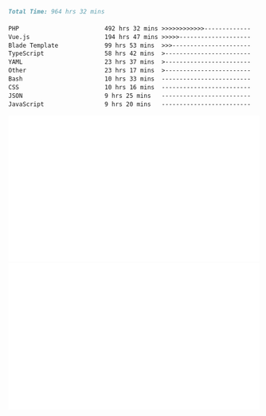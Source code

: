 <!--START_SECTION:waka-->

```markdown
Total Time: 964 hrs 32 mins

PHP                        492 hrs 32 mins >>>>>>>>>>>>-------------   49.86 %
Vue.js                     194 hrs 47 mins >>>>>--------------------   19.72 %
Blade Template             99 hrs 53 mins  >>>----------------------   10.11 %
TypeScript                 58 hrs 42 mins  >------------------------   05.94 %
YAML                       23 hrs 37 mins  >------------------------   02.39 %
Other                      23 hrs 17 mins  >------------------------   02.36 %
Bash                       10 hrs 33 mins  -------------------------   01.07 %
CSS                        10 hrs 16 mins  -------------------------   01.04 %
JSON                       9 hrs 25 mins   -------------------------   00.95 %
JavaScript                 9 hrs 20 mins   -------------------------   00.95 %
```

<!--END_SECTION:waka-->
<p align="center">
    <img src="https://raw.githubusercontent.com/rjp2525/rjp2525/output/generated/overview.svg">
    <img src="https://raw.githubusercontent.com/rjp2525/rjp2525/output/generated/languages.svg">
</p>
